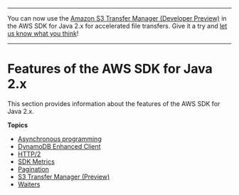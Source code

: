 --------

You can now use the [Amazon S3 Transfer Manager \(Developer Preview\)](https://bit.ly/2WQebiP) in the AWS SDK for Java 2\.x for accelerated file transfers\. Give it a try and [let us know what you think](https://bit.ly/3zT1YYM)\!

--------

# Features of the AWS SDK for Java 2\.x<a name="features"></a>

This section provides information about the features of the AWS SDK for Java 2\.x\.

**Topics**
+ [Asynchronous programming](asynchronous.md)
+ [DynamoDB Enhanced Client](dynamodb-enhanced-client.md)
+ [HTTP/2](http2.md)
+ [SDK Metrics](metrics.md)
+ [Pagination](pagination.md)
+ [S3 Transfer Manager \(Preview\)](transfer-manager.md)
+ [Waiters](waiters.md)